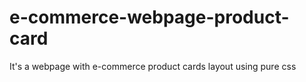 # e-commerce-webpage-product-card

It's a webpage with e-commerce product cards layout using pure css
